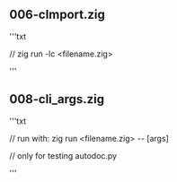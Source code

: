 ## 006-cImport.zig
'''txt

// zig run -lc <filename.zig>

'''


## 008-cli_args.zig
'''txt

// run with: zig run <filename.zig> -- [args]

// only for testing autodoc.py

'''


